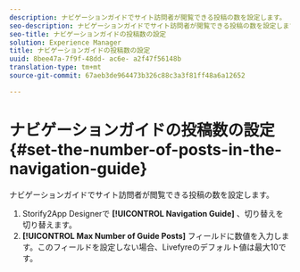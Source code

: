 ```yaml
---
description: ナビゲーションガイドでサイト訪問者が閲覧できる投稿の数を設定します。
seo-description: ナビゲーションガイドでサイト訪問者が閲覧できる投稿の数を設定します。
seo-title: ナビゲーションガイドの投稿数の設定
solution: Experience Manager
title: ナビゲーションガイドの投稿数の設定
uuid: 8bee47a-7f9f-48dd- ac6e- a2f47f56148b
translation-type: tm+mt
source-git-commit: 67aeb3de964473b326c88c3a3f81ff48a6a12652

---
```



# ナビゲーションガイドの投稿数の設定{#set-the-number-of-posts-in-the-navigation-guide}

ナビゲーションガイドでサイト訪問者が閲覧できる投稿の数を設定します。

1. Storify2App Designerで **[!UICONTROL Navigation Guide]** 、切り替えを切り替えます。
1. **[!UICONTROL Max Number of Guide Posts]** フィールドに数値を入力します。このフィールドを設定しない場合、Livefyreのデフォルト値は最大10です。
